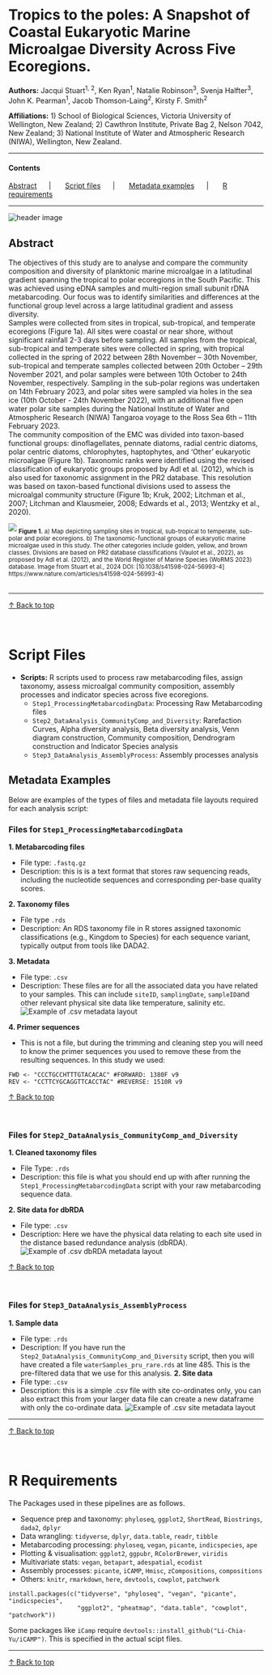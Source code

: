 # Tropics to the poles: A Snapshot of Coastal Eukaryotic Marine Microalgae Diversity Across Five Ecoregions.  
__Authors:__  Jacqui Stuart<sup>1, 2</sup>, Ken Ryan<sup>1</sup>, Natalie Robinson<sup>3</sup>, Svenja Halfter<sup>3</sup>, John K. Pearman<sup>1</sup>, 
Jacob Thomson-Laing<sup>2</sup>, Kirsty F. Smith<sup>2</sup>

__Affiliations:__  1) School of Biological Sciences, Victoria University of Wellington, New Zealand; 2) Cawthron Institute, Private Bag 2, Nelson 7042, New Zealand; 3) National Institute of Water and Atmospheric Research (NIWA), Wellington, New Zealand.
***
#### Contents
<p align="left"> 
  <a href="#abstract">Abstract</a>&nbsp;&nbsp;&nbsp;&nbsp;&nbsp; | &nbsp;&nbsp;&nbsp;&nbsp;&nbsp;
  <a href="#script-files">Script files</a>&nbsp;&nbsp;&nbsp;&nbsp;&nbsp; | &nbsp;&nbsp;&nbsp;&nbsp;&nbsp;
  <a href="#metadata-examples">Metadata examples</a>&nbsp;&nbsp;&nbsp;&nbsp;&nbsp; | &nbsp;&nbsp;&nbsp;&nbsp;&nbsp;
  <a href="#r-requirements">R requirements</a> 
</p>

***
![header image](images/header-image.jpg)   
## Abstract  
The objectives of this study are to analyse and compare the community composition and diversity of planktonic marine microalgae in a latitudinal gradient spanning the tropical to polar ecoregions in the South Pacific. This was achieved using eDNA samples and multi-region small subunit rDNA metabarcoding. Our focus was to identify similarities and differences at the functional group level across a large latitudinal gradient and assess diversity.  
Samples were collected from sites in tropical, sub-tropical, and temperate ecoregions (Figure 1a). All sites were coastal or near shore, without significant rainfall 2-3 days before sampling. All samples from the tropical, sub-tropical and temperate sites were collected in spring, with tropical collected in the spring of 2022 between 28th November – 30th November, sub-tropical and temperate samples collected between 20th October – 29th November 2021, and polar samples were between 10th October to 24th November, respectively. Sampling in the sub-polar regions was undertaken on 14th February 2023, and polar sites were sampled via holes in the sea ice (10th October - 24th November 2022), with an additional five open water polar site samples during the National Institute of Water and Atmospheric Research (NIWA) Tangaroa voyage to the Ross Sea  6th – 11th February 2023.  
The community composition of the EMC was divided into taxon-based functional groups: dinoflagellates, pennate diatoms, radial centric diatoms, polar centric diatoms, chlorophytes, haptophytes, and ‘Other’ eukaryotic microalgae (Figure 1b). Taxonomic ranks were identified using the revised classification of eukaryotic groups proposed by Adl et al. (2012), which is also used for taxonomic assignment in the PR2 database. This resolution was based on taxon-based functional divisions used to assess the microalgal community structure (Figure 1b; Kruk, 2002; Litchman et al., 2007; Litchman and Klausmeier, 2008; Edwards et al., 2013; Wentzky et al., 2020).    

<img src="images/figure3.jpg"/>
<sub> <strong>Figure 1.</strong> a) Map depicting sampling sites in tropical, sub-tropical to temperate, sub-polar and polar ecoregions. b) The taxonomic-functional groups of eukaryotic marine microalgae used in this study. The other categories include golden, yellow, and brown classes. Divisions are based on PR2 database classifications (Vaulot et al., 2022), as proposed by Adl et al. (2012), and the World Register of Marine Species (WoRMS 2023) database. Image from Stuart et al., 2024 DOI: [10.1038/s41598-024-56993-4] https://www.nature.com/articles/s41598-024-56993-4) </sub>
<br></br>      
  

***
 [↑ Back to top](#contents)  
<br></br>

# Script Files  
- **Scripts:** R scripts used to process raw metabarcoding files, assign taxonomy, assess microalgal community composition, assembly processes and indicator species across five ecoregions.
  - `Step1_ProcessingMetabarcodingData`: Processing Raw Metabarcoding files
  - `Step2_DataAnalysis_CommunityComp_and_Diversity`: Rarefaction Curves, Alpha diversity analysis, Beta diversity analysis, Venn diagram construction, Community composition, Dendrogram construction and Indicator Species analysis
  - `Step3_DataAnalysis_AssemblyProcess`:  Assembly processes analysis

## Metadata Examples
Below are examples of the types of files and metadata file layouts required for each analysis script:
### Files for `Step1_ProcessingMetabarcodingData` 
__1. Metabarcoding files__
   - File type: `.fastq.gz`
   - Description: this is is a text format that stores raw sequencing reads, including the nucleotide sequences and corresponding per-base quality scores.

__2. Taxonomy files__
   - File type `.rds`
   - Description: An RDS taxonomy file in R stores assigned taxonomic classifications (e.g., Kingdom to Species) for each sequence variant, typically output from tools like DADA2.

__3. Metadata__
   - File type: `.csv`
   - Description: These files are for all the associated data you have related to your samples. This can include `siteID`, `samplingDate`, `sampleID`and other relevant physical site data like temperature, salinity etc.
![Example of .csv metadata layout](images/sequence-metadata-example.png)   

__4. Primer sequences__
   - This is not a file, but during the trimming and cleaning step you will need to know the primer sequences you used to remove these from the resulting sequences. In this study we used:
   ```{r Primer sequences}
   FWD <- "CCCTGCCHTTTGTACACAC" #FORWARD: 1380F v9
   REV <- "CCTTCYGCAGGTTCACCTAC" #REVERSE: 1510R v9
   ```

[↑ Back to top](#contents)  
<br></br>


### Files for `Step2_DataAnalysis_CommunityComp_and_Diversity` 
__1. Cleaned taxonomy files__
  - File Type: `.rds`
  - Description: this file is what you should end up with after running the `Step1_ProcessingMetabarcodingData` script with your raw metabarcoding sequence data.

__2. Site data for dbRDA__
  - File type: `.csv`
  - Description: Here we have the physical data relating to each site used in the distance based redundance analysis (dbRDA).
 ![Example of .csv dbRDA metadata layout](images/site-metadata-example.png)   


[↑ Back to top](#contents)  
<br></br>

### Files for `Step3_DataAnalysis_AssemblyProcess` 
__1. Sample data__
  - File type: `.rds`
  - Description: If you have run the `Step2_DataAnalysis_CommunityComp_and_Diversity` script, then you will have created a file `waterSamples_pru_rare.rds` at line 485. This is the pre-filtered data that we use for this analysis.
__2. Site data__
  - File type: `.csv`
  - Description: this is a simple .csv file with site co-ordinates only, you can also extract this from your larger data file can create a new dataframe with only the co-ordinate data.
 ![Example of .csv site metadata layout](images/dbRDA-metadata-example.png)   

***
[↑ Back to top](#contents)  
<br></br>

# R Requirements
The Packages used in these pipelines are as follows.
- Sequence prep and taxonomy: `phyloseq`, `ggplot2`, `ShortRead`, `Biostrings`, `dada2`, `dplyr`
- Data wrangling: `tidyverse`, `dplyr`, `data.table`, `readr`, `tibble`
- Metabarcoding processing: `phyloseq`, `vegan`, `picante`, `indicspecies`, `ape`
- Plotting & visualisation: `ggplot2`, `ggpubr`, `RColorBrewer`, `viridis`
- Multivariate stats: `vegan`, `betapart`, `adespatial`, `ecodist`
- Assembly processes: `picante`, `iCAMP`, `Hmisc`, `zCompositions`, `compositions`
- Others: `knitr`, `rmarkdown`, `here`, `devtools`, `cowplot`, `patchwork`

```{r}
install.packages(c("tidyverse", "phyloseq", "vegan", "picante", "indicspecies", 
                   "ggplot2", "pheatmap", "data.table", "cowplot", "patchwork"))
```

Some packages like `iCamp` require `devtools::install_github("Li-Chia-Yu/iCAMP")`. This is specified in the actual scipt files.

***
 [↑ Back to top](#contents)  


